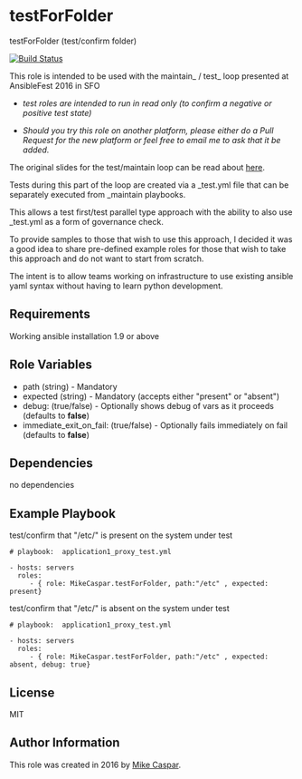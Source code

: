 testForFolder
=============================

testForFolder (test/confirm folder)


[![Build Status](https://travis-ci.org/MikeCaspar/testForFolder.svg?branch=master)](https://travis-ci.org/MikeCaspar/testForFolder)


This role is intended to be used with the maintain_ / test_ loop presented at AnsibleFest 2016 in SFO

- *test roles are intended to run in read only (to confirm a negative or positive test state)*

- *Should you try this role on another platform, please either do a Pull Request for the new platform or feel free to email me to ask that it be added.*


The original slides for the test/maintain loop can be read about [here](http://www.slideshare.net/MikeCaspar/testing-for-infrastructure-as-code-for-ansiblefest-2016-64540514).

Tests during this part of the loop are created via a _test.yml file that can be separately executed from _maintain playbooks.

This allows a test first/test parallel type approach with the ability to also use _test.yml as a form of governance check.

To provide samples to those that wish to use this approach, I decided it was a good idea to share pre-defined example roles for those that wish to take this approach and do not want to start from scratch.

The intent is to allow teams working on infrastructure to use existing ansible yaml syntax without having to learn python development.

Requirements
------------

Working ansible installation 1.9 or above

Role Variables
--------------

* path (string) - Mandatory
* expected (string) - Mandatory  (accepts either "present" or "absent")
* debug: (true/false) - Optionally shows debug of vars as it proceeds (defaults to **false**)
* immediate_exit_on_fail: (true/false) - Optionally fails immediately on fail (defaults to **false**)
 
Dependencies
------------

no dependencies

Example Playbook
----------------

test/confirm that "/etc/" is present on the system under test


    # playbook:  application1_proxy_test.yml
    
    - hosts: servers
      roles:
         - { role: MikeCaspar.testForFolder, path:"/etc" , expected: present}
     
 test/confirm that "/etc/" is absent on the system under test

    # playbook:  application1_proxy_test.yml
    
    - hosts: servers
      roles:
         - { role: MikeCaspar.testForFolder, path:"/etc" , expected: absent, debug: true}
    
         
## License

MIT

## Author Information

This role was created in 2016 by [Mike Caspar](http://www.caspar.com/).
